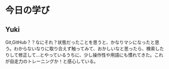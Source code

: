 # 今日の学び
## Yuki
Git,GitHub？？なにそれ？状態だったことを思うと、かなりマシになったと思う。わからないなりに取り合えず触ってみて、おかしいなと思ったら、検索したりして修正して…とやっているうちに、少し操作性や用語にも慣れてきた。これが自走力のトレーニングか！と感心している。
